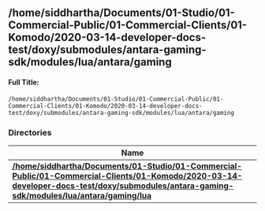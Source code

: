 

## /home/siddhartha/Documents/01-Studio/01-Commercial-Public/01-Commercial-Clients/01-Komodo/2020-03-14-developer-docs-test/doxy/submodules/antara-gaming-sdk/modules/lua/antara/gaming

#### Full Title:
```
/home/siddhartha/Documents/01-Studio/01-Commercial-Public/01-Commercial-Clients/01-Komodo/2020-03-14-developer-docs-test/doxy/submodules/antara-gaming-sdk/modules/lua/antara/gaming
```





### Directories

| Name           |
| -------------- |
| **[/home/siddhartha/Documents/01-Studio/01-Commercial-Public/01-Commercial-Clients/01-Komodo/2020-03-14-developer-docs-test/doxy/submodules/antara-gaming-sdk/modules/lua/antara/gaming/lua](Files/dir_ea1b4559e61bda3321273615f498da9b.md#dir-/home/siddhartha/documents/01-studio/01-commercial-public/01-commercial-clients/01-komodo/2020-03-14-developer-docs-test/doxy/submodules/antara-gaming-sdk/modules/lua/antara/gaming/lua)**  |






















